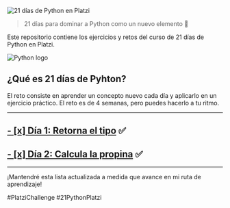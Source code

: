 ![21 días de Python en Platzi](https://i.imgur.com/QpNszHu.png)

> 21 días para dominar a Python como un nuevo elemento 🚀

Este repositorio contiene los ejercicios y retos del curso de 21 días de Python en Platzi.

![Python logo](https://i.imgur.com/W3pkado.png)

## ¿Qué es 21 días de Pyhton?
El reto consiste en aprender un concepto nuevo cada día y aplicarlo en un ejercicio práctico. El reto es de 4 semanas, pero puedes hacerlo a tu ritmo.

***

## [- [x] Día 1: Retorna el tipo](https://github.com/brayanrodallega/21-days-python-platzi/tree/main/dia1) ✅

## [- [x] Día 2: Calcula la propina](https://github.com/brayanrodallega/21-days-python-platzi/tree/main/dia2) ✅

***

¡Mantendré esta lista actualizada a medida que avance en mi ruta de aprendizaje!

#PlatziChallenge #21PythonPlatzi
